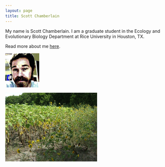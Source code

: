 ```yaml
---
layout: page
title: Scott Chamberlain
---
```


My name is Scott Chamberlain.  I am a graduate student in the Ecology and Evolutionary Biology Department at Rice University in Houston, TX.

Read more about me [here][]. 

![that's me](/images/avatar_small.png)

![A sunflower research site](/images/research_sunflowers.png)

[here]: http://schamberlain.github.com/scott/about